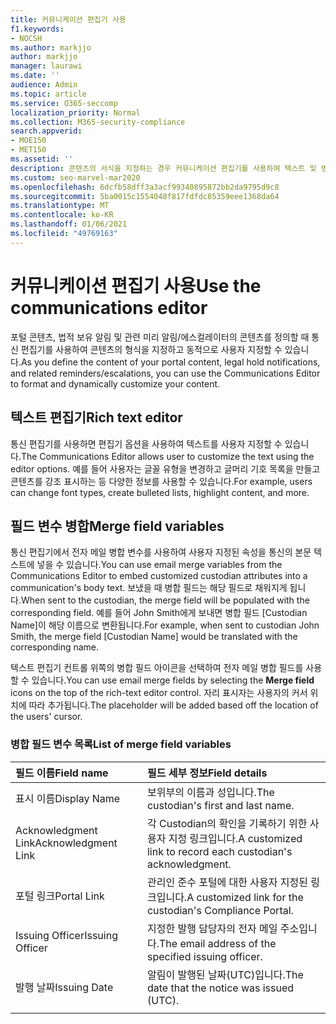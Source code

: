 ```yaml
---
title: 커뮤니케이션 편집기 사용
f1.keywords:
- NOCSH
ms.author: markjjo
author: markjjo
manager: laurawi
ms.date: ''
audience: Admin
ms.topic: article
ms.service: O365-seccomp
localization_priority: Normal
ms.collection: M365-security-compliance
search.appverid:
- MOE150
- MET150
ms.assetid: ''
description: 콘텐츠의 서식을 지정하는 경우 커뮤니케이션 편집기를 사용하여 텍스트 및 병합 필드 변수를 변경합니다.
ms.custom: seo-marvel-mar2020
ms.openlocfilehash: 6dcfb58dff3a3acf99340895872bb2da9795d9c8
ms.sourcegitcommit: 5ba0015c1554048f817fdfdc85359eee1368da64
ms.translationtype: MT
ms.contentlocale: ko-KR
ms.lasthandoff: 01/06/2021
ms.locfileid: "49769163"
---
```

# <a name="use-the-communications-editor"></a><span data-ttu-id="27a2d-103">커뮤니케이션 편집기 사용</span><span class="sxs-lookup"><span data-stu-id="27a2d-103">Use the communications editor</span></span>

<span data-ttu-id="27a2d-104">포털 콘텐츠, 법적 보유 알림 및 관련 미리 알림/에스컬레이터의 콘텐츠를 정의할 때 통신 편집기를 사용하여 콘텐츠의 형식을 지정하고 동적으로 사용자 지정할 수 있습니다.</span><span class="sxs-lookup"><span data-stu-id="27a2d-104">As you define the content of your portal content, legal hold notifications, and related reminders/escalations, you can use the Communications Editor to format and dynamically customize your content.</span></span>

## <a name="rich-text-editor"></a><span data-ttu-id="27a2d-105">텍스트 편집기</span><span class="sxs-lookup"><span data-stu-id="27a2d-105">Rich text editor</span></span>

<span data-ttu-id="27a2d-106">통신 편집기를 사용하면 편집기 옵션을 사용하여 텍스트를 사용자 지정할 수 있습니다.</span><span class="sxs-lookup"><span data-stu-id="27a2d-106">The Communications Editor allows user to customize the text using the editor options.</span></span> <span data-ttu-id="27a2d-107">예를 들어 사용자는 글꼴 유형을 변경하고 글머리 기호 목록을 만들고 콘텐츠를 강조 표시하는 등 다양한 정보를 사용할 수 있습니다.</span><span class="sxs-lookup"><span data-stu-id="27a2d-107">For example, users can change font types, create bulleted lists, highlight content, and more.</span></span>

## <a name="merge-field-variables"></a><span data-ttu-id="27a2d-108">필드 변수 병합</span><span class="sxs-lookup"><span data-stu-id="27a2d-108">Merge field variables</span></span>

<span data-ttu-id="27a2d-109">통신 편집기에서 전자 메일 병합 변수를 사용하여 사용자 지정된 속성을 통신의 본문 텍스트에 넣을 수 있습니다.</span><span class="sxs-lookup"><span data-stu-id="27a2d-109">You can use email merge variables from the Communications Editor to embed customized custodian attributes into a communication's body text.</span></span> <span data-ttu-id="27a2d-110">보냈을 때 병합 필드는 해당 필드로 채워지게 됩니다.</span><span class="sxs-lookup"><span data-stu-id="27a2d-110">When sent to the custodian, the merge field will be populated with the corresponding field.</span></span> <span data-ttu-id="27a2d-111">예를 들어 John Smith에게 보내면 병합 필드 [Custodian Name]이 해당 이름으로 변환됩니다.</span><span class="sxs-lookup"><span data-stu-id="27a2d-111">For example, when sent to custodian John Smith, the merge field [Custodian Name] would be translated with the corresponding name.</span></span>

<span data-ttu-id="27a2d-112">텍스트 편집기 컨트롤 위쪽의  병합 필드 아이콘을 선택하여 전자 메일 병합 필드를 사용할 수 있습니다.</span><span class="sxs-lookup"><span data-stu-id="27a2d-112">You can use email merge fields by selecting the **Merge field** icons on the top of the rich-text editor control.</span></span> <span data-ttu-id="27a2d-113">자리 표시자는 사용자의 커서 위치에 따라 추가됩니다.</span><span class="sxs-lookup"><span data-stu-id="27a2d-113">The placeholder will be added based off the location of the users' cursor.</span></span>

### <a name="list-of-merge-field-variables"></a><span data-ttu-id="27a2d-114">병합 필드 변수 목록</span><span class="sxs-lookup"><span data-stu-id="27a2d-114">List of merge field variables</span></span>

| <span data-ttu-id="27a2d-115">필드 이름</span><span class="sxs-lookup"><span data-stu-id="27a2d-115">Field name</span></span>                  | <span data-ttu-id="27a2d-116">필드 세부 정보</span><span class="sxs-lookup"><span data-stu-id="27a2d-116">Field details</span></span> |
| :------------------- | :------------------- |
| <span data-ttu-id="27a2d-117">표시 이름</span><span class="sxs-lookup"><span data-stu-id="27a2d-117">Display Name</span></span>  | <span data-ttu-id="27a2d-118">보위부의 이름과 성입니다.</span><span class="sxs-lookup"><span data-stu-id="27a2d-118">The custodian's first and last name.</span></span> | 
| <span data-ttu-id="27a2d-119">Acknowledgment Link</span><span class="sxs-lookup"><span data-stu-id="27a2d-119">Acknowledgment Link</span></span> | <span data-ttu-id="27a2d-120">각 Custodian의 확인을 기록하기 위한 사용자 지정 링크입니다.</span><span class="sxs-lookup"><span data-stu-id="27a2d-120">A customized link to record each custodian's acknowledgment.</span></span>|                 |
| <span data-ttu-id="27a2d-121">포털 링크</span><span class="sxs-lookup"><span data-stu-id="27a2d-121">Portal Link</span></span>     | <span data-ttu-id="27a2d-122">관리인 준수 포털에 대한 사용자 지정된 링크입니다.</span><span class="sxs-lookup"><span data-stu-id="27a2d-122">A customized link for the custodian's Compliance Portal.</span></span>|                |
| <span data-ttu-id="27a2d-123">Issuing Officer</span><span class="sxs-lookup"><span data-stu-id="27a2d-123">Issuing Officer</span></span>                   | <span data-ttu-id="27a2d-124">지정한 발행 담당자의 전자 메일 주소입니다.</span><span class="sxs-lookup"><span data-stu-id="27a2d-124">The email address of the specified issuing officer.</span></span>|                   |
| <span data-ttu-id="27a2d-125">발행 날짜</span><span class="sxs-lookup"><span data-stu-id="27a2d-125">Issuing Date</span></span>                   | <span data-ttu-id="27a2d-126">알림이 발행된 날짜(UTC)입니다.</span><span class="sxs-lookup"><span data-stu-id="27a2d-126">The date that the notice was issued (UTC).</span></span>              |
|||
